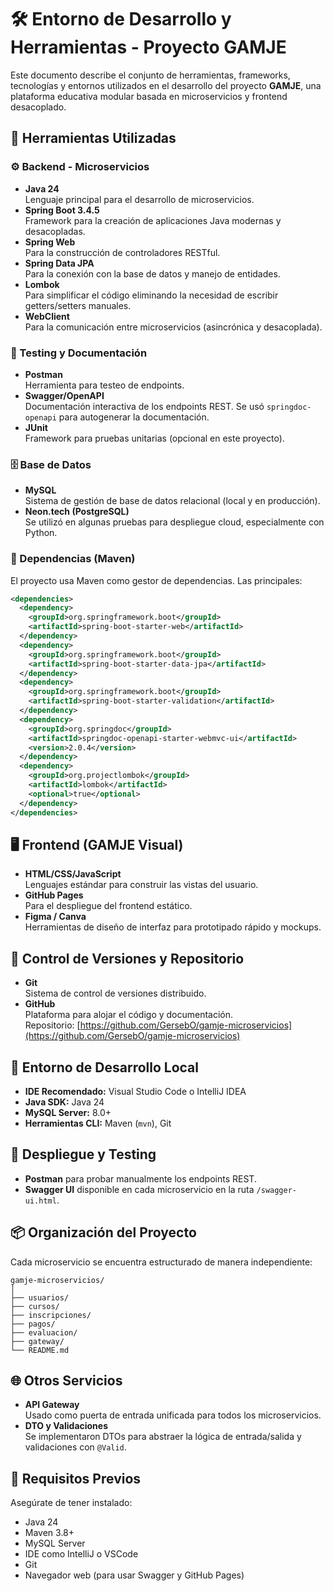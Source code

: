 # 🛠️ Entorno de Desarrollo y Herramientas - Proyecto GAMJE

Este documento describe el conjunto de herramientas, frameworks, tecnologías y entornos utilizados en el desarrollo del proyecto **GAMJE**, una plataforma educativa modular basada en microservicios y frontend desacoplado.

## 🧰 Herramientas Utilizadas

### ⚙️ Backend - Microservicios
- **Java 24**  
  Lenguaje principal para el desarrollo de microservicios.
- **Spring Boot 3.4.5**  
  Framework para la creación de aplicaciones Java modernas y desacopladas.
- **Spring Web**  
  Para la construcción de controladores RESTful.
- **Spring Data JPA**  
  Para la conexión con la base de datos y manejo de entidades.
- **Lombok**  
  Para simplificar el código eliminando la necesidad de escribir getters/setters manuales.
- **WebClient**  
  Para la comunicación entre microservicios (asincrónica y desacoplada).

### 🧪 Testing y Documentación
- **Postman**  
  Herramienta para testeo de endpoints.
- **Swagger/OpenAPI**  
  Documentación interactiva de los endpoints REST. Se usó `springdoc-openapi` para autogenerar la documentación.
- **JUnit**  
  Framework para pruebas unitarias (opcional en este proyecto).

### 🗄️ Base de Datos
- **MySQL**  
  Sistema de gestión de base de datos relacional (local y en producción).
- **Neon.tech (PostgreSQL)**  
  Se utilizó en algunas pruebas para despliegue cloud, especialmente con Python.

### 🔌 Dependencias (Maven)
El proyecto usa Maven como gestor de dependencias. Las principales:
```xml
<dependencies>
  <dependency>
    <groupId>org.springframework.boot</groupId>
    <artifactId>spring-boot-starter-web</artifactId>
  </dependency>
  <dependency>
    <groupId>org.springframework.boot</groupId>
    <artifactId>spring-boot-starter-data-jpa</artifactId>
  </dependency>
  <dependency>
    <groupId>org.springframework.boot</groupId>
    <artifactId>spring-boot-starter-validation</artifactId>
  </dependency>
  <dependency>
    <groupId>org.springdoc</groupId>
    <artifactId>springdoc-openapi-starter-webmvc-ui</artifactId>
    <version>2.0.4</version>
  </dependency>
  <dependency>
    <groupId>org.projectlombok</groupId>
    <artifactId>lombok</artifactId>
    <optional>true</optional>
  </dependency>
</dependencies>
```

## 🖥️ Frontend (GAMJE Visual)
- **HTML/CSS/JavaScript**  
  Lenguajes estándar para construir las vistas del usuario.
- **GitHub Pages**  
  Para el despliegue del frontend estático.
- **Figma / Canva**  
  Herramientas de diseño de interfaz para prototipado rápido y mockups.

## 🔄 Control de Versiones y Repositorio
- **Git**  
  Sistema de control de versiones distribuido.
- **GitHub**  
  Plataforma para alojar el código y documentación.  
  Repositorio: [https://github.com/GersebO/gamje-microservicios](https://github.com/GersebO/gamje-microservicios)

## 🧪 Entorno de Desarrollo Local

- **IDE Recomendado:** Visual Studio Code o IntelliJ IDEA
- **Java SDK:** Java 24
- **MySQL Server:** 8.0+
- **Herramientas CLI:** Maven (`mvn`), Git

## 🚀 Despliegue y Testing

- **Postman** para probar manualmente los endpoints REST.
- **Swagger UI** disponible en cada microservicio en la ruta `/swagger-ui.html`.

## 📦 Organización del Proyecto

Cada microservicio se encuentra estructurado de manera independiente:

```
gamje-microservicios/
│
├── usuarios/
├── cursos/
├── inscripciones/
├── pagos/
├── evaluacion/
├── gateway/
└── README.md
```

## 🌐 Otros Servicios

- **API Gateway**  
  Usado como puerta de entrada unificada para todos los microservicios.
- **DTO y Validaciones**  
  Se implementaron DTOs para abstraer la lógica de entrada/salida y validaciones con `@Valid`.

## 📌 Requisitos Previos

Asegúrate de tener instalado:

- Java 24
- Maven 3.8+
- MySQL Server
- IDE como IntelliJ o VSCode
- Git
- Navegador web (para usar Swagger y GitHub Pages)
